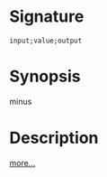 # Signature
```vikid-signature
input;value;output
```

# Synopsis
minus

# Description

[more...](https://en.wikipedia.org/wiki/Subtraction)